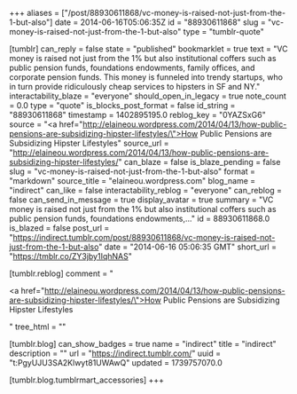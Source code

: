 +++
aliases = ["/post/88930611868/vc-money-is-raised-not-just-from-the-1-but-also"]
date = 2014-06-16T05:06:35Z
id = "88930611868"
slug = "vc-money-is-raised-not-just-from-the-1-but-also"
type = "tumblr-quote"

[tumblr]
can_reply = false
state = "published"
bookmarklet = true
text = "VC money is raised not just from the 1% but also institutional coffers such as public pension funds, foundations endowments, family offices, and corporate pension funds. This money is funneled into trendy startups, who in turn provide ridiculously cheap services to hipsters in SF and NY."
interactability_blaze = "everyone"
should_open_in_legacy = true
note_count = 0.0
type = "quote"
is_blocks_post_format = false
id_string = "88930611868"
timestamp = 1402895195.0
reblog_key = "0YAZSxG6"
source = "<a href=\"http://elaineou.wordpress.com/2014/04/13/how-public-pensions-are-subsidizing-hipster-lifestyles/\">How Public Pensions are Subsidizing Hipster Lifestyles</a>"
source_url = "http://elaineou.wordpress.com/2014/04/13/how-public-pensions-are-subsidizing-hipster-lifestyles/"
can_blaze = false
is_blaze_pending = false
slug = "vc-money-is-raised-not-just-from-the-1-but-also"
format = "markdown"
source_title = "elaineou.wordpress.com"
blog_name = "indirect"
can_like = false
interactability_reblog = "everyone"
can_reblog = false
can_send_in_message = true
display_avatar = true
summary = "VC money is raised not just from the 1% but also institutional coffers such as public pension funds, foundations endowments,..."
id = 88930611868.0
is_blazed = false
post_url = "https://indirect.tumblr.com/post/88930611868/vc-money-is-raised-not-just-from-the-1-but-also"
date = "2014-06-16 05:06:35 GMT"
short_url = "https://tmblr.co/ZY3jby1IqhNAS"

[tumblr.reblog]
comment = "<p><a href=\"http://elaineou.wordpress.com/2014/04/13/how-public-pensions-are-subsidizing-hipster-lifestyles/\">How Public Pensions are Subsidizing Hipster Lifestyles</a></p>"
tree_html = ""

[tumblr.blog]
can_show_badges = true
name = "indirect"
title = "indirect"
description = ""
url = "https://indirect.tumblr.com/"
uuid = "t:PgyUJU3SA2Klwyt81UWAwQ"
updated = 1739757070.0

[tumblr.blog.tumblrmart_accessories]
+++
